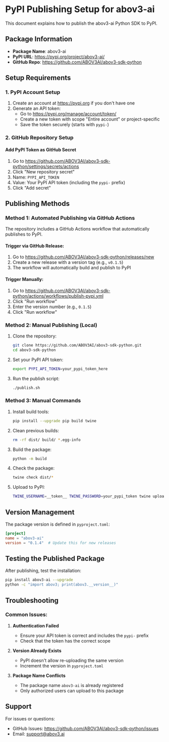 # PyPI Publishing Setup for abov3-ai

This document explains how to publish the abov3-ai Python SDK to PyPI.

## Package Information
- **Package Name**: abov3-ai
- **PyPI URL**: https://pypi.org/project/abov3-ai/
- **GitHub Repo**: https://github.com/ABOV3AI/abov3-sdk-python

## Setup Requirements

### 1. PyPI Account Setup
1. Create an account at https://pypi.org if you don't have one
2. Generate an API token:
   - Go to https://pypi.org/manage/account/token/
   - Create a new token with scope "Entire account" or project-specific
   - Save the token securely (starts with `pypi-`)

### 2. GitHub Repository Setup

#### Add PyPI Token as GitHub Secret
1. Go to https://github.com/ABOV3AI/abov3-sdk-python/settings/secrets/actions
2. Click "New repository secret"
3. Name: `PYPI_API_TOKEN`
4. Value: Your PyPI API token (including the `pypi-` prefix)
5. Click "Add secret"

## Publishing Methods

### Method 1: Automated Publishing via GitHub Actions

The repository includes a GitHub Actions workflow that automatically publishes to PyPI.

#### Trigger via GitHub Release:
1. Go to https://github.com/ABOV3AI/abov3-sdk-python/releases/new
2. Create a new release with a version tag (e.g., `v0.1.5`)
3. The workflow will automatically build and publish to PyPI

#### Trigger Manually:
1. Go to https://github.com/ABOV3AI/abov3-sdk-python/actions/workflows/publish-pypi.yml
2. Click "Run workflow"
3. Enter the version number (e.g., `0.1.5`)
4. Click "Run workflow"

### Method 2: Manual Publishing (Local)

1. Clone the repository:
   ```bash
   git clone https://github.com/ABOV3AI/abov3-sdk-python.git
   cd abov3-sdk-python
   ```

2. Set your PyPI API token:
   ```bash
   export PYPI_API_TOKEN=your_pypi_token_here
   ```

3. Run the publish script:
   ```bash
   ./publish.sh
   ```

### Method 3: Manual Commands

1. Install build tools:
   ```bash
   pip install --upgrade pip build twine
   ```

2. Clean previous builds:
   ```bash
   rm -rf dist/ build/ *.egg-info
   ```

3. Build the package:
   ```bash
   python -m build
   ```

4. Check the package:
   ```bash
   twine check dist/*
   ```

5. Upload to PyPI:
   ```bash
   TWINE_USERNAME=__token__ TWINE_PASSWORD=your_pypi_token twine upload dist/*
   ```

## Version Management

The package version is defined in `pyproject.toml`:
```toml
[project]
name = "abov3-ai"
version = "0.1.4"  # Update this for new releases
```

## Testing the Published Package

After publishing, test the installation:

```bash
pip install abov3-ai --upgrade
python -c "import abov3; print(abov3.__version__)"
```

## Troubleshooting

### Common Issues:

1. **Authentication Failed**
   - Ensure your API token is correct and includes the `pypi-` prefix
   - Check that the token has the correct scope

2. **Version Already Exists**
   - PyPI doesn't allow re-uploading the same version
   - Increment the version in `pyproject.toml`

3. **Package Name Conflicts**
   - The package name `abov3-ai` is already registered
   - Only authorized users can upload to this package

## Support

For issues or questions:
- GitHub Issues: https://github.com/ABOV3AI/abov3-sdk-python/issues
- Email: support@abov3.ai